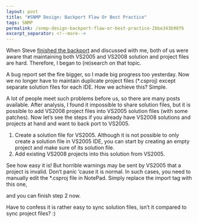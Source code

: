```yaml
---
layout: post
title: "#SNMP Design: Backport Flaw Or Best Practice"
tags: SNMP
permalink: /snmp-design-backport-flaw-or-best-practice-2bbe343b98f6
excerpt_separator: <!--more-->
---
```

When Steve [finished the backport](/snmp-design-backport-to-c-2-0-visual-studio-2005-253d6b099c55) and discussed with me, both of us were aware that maintaining both VS2005 and VS2008 solution and project files are hard. Therefore, I began to (re)search on that topic.
<!--more-->

A bug report set the fire bigger, so I made big progress too yesterday. Now we no longer have to maintain duplicate project files (*.csproj) except separate solution files for each IDE. How we achieve this? Simple.

A lot of people meet such problems before us, so there are many posts available. After analysis, I found it impossible to share solution files, but it is possible to add VS2008 project files into VS2005 solution files (with some patches). Now let’s see the steps if you already have VS2008 solutions and projects at hand and want to back port to VS2005.

1. Create a solution file for VS2005. Although it is not possible to only create a solution file in VS2005 IDE, you can start by creating an empty project and make sure of its solution file.
1. Add existing VS2008 projects into this solution from VS2005.

See how easy it is! But horrible warnings may be sent by VS2005 that a project is invalid. Don’t panic ’cause it is normal. In such cases, you need to manually edit the *.csproj file in NotePad. Simply replace the import tag with this one,

and you can finish step 2 now.

Have to confess it is rather easy to sync solution files, isn’t it compared to sync project files? :)
